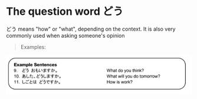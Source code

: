 # The question word どう

どう means "how" or "what", depending on the context. It is also very commonly used when asking someone's opinion

> Examples:

![どう-ex](../../assets/images/examples/どう-ex.png)